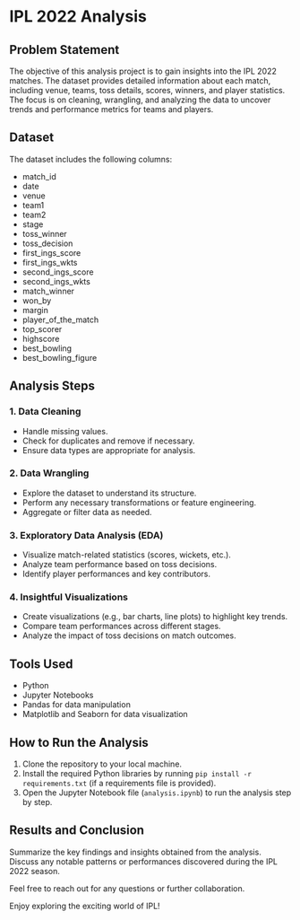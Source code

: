 # IPL 2022 Analysis

## Problem Statement
The objective of this analysis project is to gain insights into the IPL 2022 matches. The dataset provides detailed information about each match, including venue, teams, toss details, scores, winners, and player statistics. The focus is on cleaning, wrangling, and analyzing the data to uncover trends and performance metrics for teams and players.

## Dataset
The dataset includes the following columns:

- match_id
- date
- venue
- team1
- team2
- stage
- toss_winner
- toss_decision
- first_ings_score
- first_ings_wkts
- second_ings_score
- second_ings_wkts
- match_winner
- won_by
- margin
- player_of_the_match
- top_scorer
- highscore
- best_bowling
- best_bowling_figure

## Analysis Steps

### 1. Data Cleaning
- Handle missing values.
- Check for duplicates and remove if necessary.
- Ensure data types are appropriate for analysis.

### 2. Data Wrangling
- Explore the dataset to understand its structure.
- Perform any necessary transformations or feature engineering.
- Aggregate or filter data as needed.

### 3. Exploratory Data Analysis (EDA)
- Visualize match-related statistics (scores, wickets, etc.).
- Analyze team performance based on toss decisions.
- Identify player performances and key contributors.

### 4. Insightful Visualizations
- Create visualizations (e.g., bar charts, line plots) to highlight key trends.
- Compare team performances across different stages.
- Analyze the impact of toss decisions on match outcomes.

## Tools Used
- Python
- Jupyter Notebooks
- Pandas for data manipulation
- Matplotlib and Seaborn for data visualization

## How to Run the Analysis
1. Clone the repository to your local machine.
2. Install the required Python libraries by running `pip install -r requirements.txt` (if a requirements file is provided).
3. Open the Jupyter Notebook file (`analysis.ipynb`) to run the analysis step by step.

## Results and Conclusion
Summarize the key findings and insights obtained from the analysis. Discuss any notable patterns or performances discovered during the IPL 2022 season.

Feel free to reach out for any questions or further collaboration.

Enjoy exploring the exciting world of IPL!
